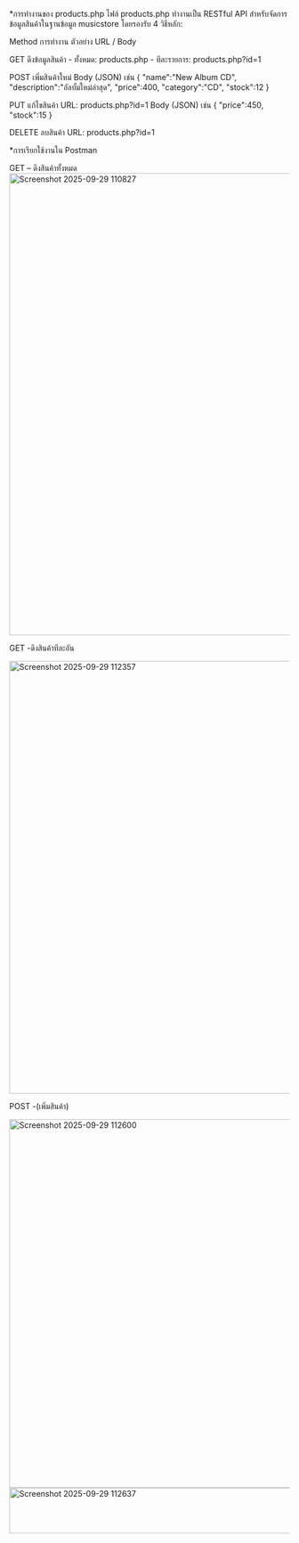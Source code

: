 *การทำงานของ products.php
ไฟล์ products.php ทำงานเป็น RESTful API สำหรับจัดการข้อมูลสินค้าในฐานข้อมูล musicstore โดยรองรับ 4 วิธีหลัก:

Method	 การทำงาน	            ตัวอย่าง URL / Body

GET	     ดึงข้อมูลสินค้า	       - ทั้งหมด: products.php
                             - ทีละรายการ: products.php?id=1
                             
POST	   เพิ่มสินค้าใหม่	         Body (JSON) เช่น { "name":"New Album CD", "description":"อัลบั้มใหม่ล่าสุด", "price":400, "category":"CD", "stock":12 }

PUT	     แก้ไขสินค้า	           URL: products.php?id=1
                             Body (JSON) เช่น { "price":450, "stock":15 }
                             
DELETE	 ลบสินค้า	           URL: products.php?id=1

*การเรียกใช้งานใน Postman

GET – ดึงสินค้าทั้งหมด
<img width="1217" height="830" alt="Screenshot 2025-09-29 110827" src="https://github.com/user-attachments/assets/b7c3ca44-e644-4dc5-baf4-cf3c7450d819" />



GET -ดึงสินค้าทีละอัน



<img width="777" height="777" alt="Screenshot 2025-09-29 112357" src="https://github.com/user-attachments/assets/87ee1c0f-e4b6-4aa1-b7b0-943e35c36655" />


POST -(เพิ่มสินค้า)




<img width="612" height="662" alt="Screenshot 2025-09-29 112600" src="https://github.com/user-attachments/assets/7d57a82d-3565-4dcb-9adf-c0f2eea1f3e9" />
<img width="1243" height="82" alt="Screenshot 2025-09-29 112637" src="https://github.com/user-attachments/assets/f9c4c50f-e50c-4aa1-b8b7-abed213115c4" />
